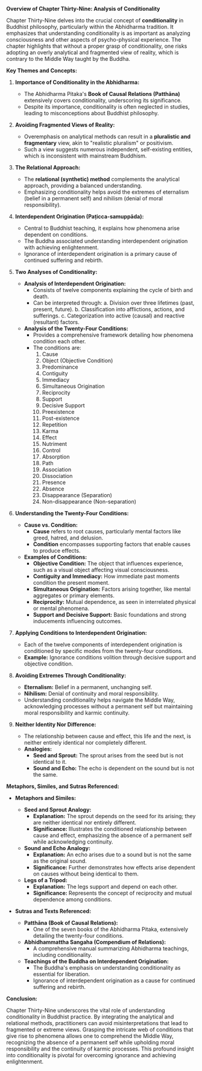 **Overview of Chapter Thirty-Nine: Analysis of Conditionality**

Chapter Thirty-Nine delves into the crucial concept of **conditionality** in Buddhist philosophy, particularly within the Abhidharma tradition. It emphasizes that understanding conditionality is as important as analyzing consciousness and other aspects of psycho-physical experience. The chapter highlights that without a proper grasp of conditionality, one risks adopting an overly analytical and fragmented view of reality, which is contrary to the Middle Way taught by the Buddha.

**Key Themes and Concepts:**

1. **Importance of Conditionality in the Abhidharma:**
   - The Abhidharma Pitaka's **Book of Causal Relations (Patthāna)** extensively covers conditionality, underscoring its significance.
   - Despite its importance, conditionality is often neglected in studies, leading to misconceptions about Buddhist philosophy.

2. **Avoiding Fragmented Views of Reality:**
   - Overemphasis on analytical methods can result in a **pluralistic and fragmentary** view, akin to "realistic pluralism" or positivism.
   - Such a view suggests numerous independent, self-existing entities, which is inconsistent with mainstream Buddhism.

3. **The Relational Approach:**
   - The **relational (synthetic) method** complements the analytical approach, providing a balanced understanding.
   - Emphasizing conditionality helps avoid the extremes of eternalism (belief in a permanent self) and nihilism (denial of moral responsibility).

4. **Interdependent Origination (Paṭicca-samuppāda):**
   - Central to Buddhist teaching, it explains how phenomena arise dependent on conditions.
   - The Buddha associated understanding interdependent origination with achieving enlightenment.
   - Ignorance of interdependent origination is a primary cause of continued suffering and rebirth.

5. **Two Analyses of Conditionality:**
   - **Analysis of Interdependent Origination:**
     - Consists of twelve components explaining the cycle of birth and death.
     - Can be interpreted through:
       a. Division over three lifetimes (past, present, future).
       b. Classification into afflictions, actions, and sufferings.
       c. Categorization into active (causal) and reactive (resultant) factors.
   - **Analysis of the Twenty-Four Conditions:**
     - Provides a comprehensive framework detailing how phenomena condition each other.
     - The conditions are:
       1. Cause
       2. Object (Objective Condition)
       3. Predominance
       4. Contiguity
       5. Immediacy
       6. Simultaneous Origination
       7. Reciprocity
       8. Support
       9. Decisive Support
       10. Preexistence
       11. Post-existence
       12. Repetition
       13. Karma
       14. Effect
       15. Nutriment
       16. Control
       17. Absorption
       18. Path
       19. Association
       20. Dissociation
       21. Presence
       22. Absence
       23. Disappearance (Separation)
       24. Non-disappearance (Non-separation)

6. **Understanding the Twenty-Four Conditions:**
   - **Cause vs. Condition:**
     - **Cause** refers to root causes, particularly mental factors like greed, hatred, and delusion.
     - **Condition** encompasses supporting factors that enable causes to produce effects.
   - **Examples of Conditions:**
     - **Objective Condition:** The object that influences experience, such as a visual object affecting visual consciousness.
     - **Contiguity and Immediacy:** How immediate past moments condition the present moment.
     - **Simultaneous Origination:** Factors arising together, like mental aggregates or primary elements.
     - **Reciprocity:** Mutual dependence, as seen in interrelated physical or mental phenomena.
     - **Support and Decisive Support:** Basic foundations and strong inducements influencing outcomes.

7. **Applying Conditions to Interdependent Origination:**
   - Each of the twelve components of interdependent origination is conditioned by specific modes from the twenty-four conditions.
   - **Example:** Ignorance conditions volition through decisive support and objective condition.

8. **Avoiding Extremes Through Conditionality:**
   - **Eternalism:** Belief in a permanent, unchanging self.
   - **Nihilism:** Denial of continuity and moral responsibility.
   - Understanding conditionality helps navigate the Middle Way, acknowledging processes without a permanent self but maintaining moral responsibility and karmic continuity.

9. **Neither Identity Nor Difference:**
   - The relationship between cause and effect, this life and the next, is neither entirely identical nor completely different.
   - **Analogies:**
     - **Seed and Sprout:** The sprout arises from the seed but is not identical to it.
     - **Sound and Echo:** The echo is dependent on the sound but is not the same.

**Metaphors, Similes, and Sutras Referenced:**

- **Metaphors and Similes:**
  - **Seed and Sprout Analogy:**
    - **Explanation:** The sprout depends on the seed for its arising; they are neither identical nor entirely different.
    - **Significance:** Illustrates the conditioned relationship between cause and effect, emphasizing the absence of a permanent self while acknowledging continuity.
  - **Sound and Echo Analogy:**
    - **Explanation:** An echo arises due to a sound but is not the same as the original sound.
    - **Significance:** Further demonstrates how effects arise dependent on causes without being identical to them.
  - **Legs of a Tripod:**
    - **Explanation:** The legs support and depend on each other.
    - **Significance:** Represents the concept of reciprocity and mutual dependence among conditions.

- **Sutras and Texts Referenced:**
  - **Patthāna (Book of Causal Relations):**
    - One of the seven books of the Abhidharma Pitaka, extensively detailing the twenty-four conditions.
  - **Abhidhammattha Sangaha (Compendium of Relations):**
    - A comprehensive manual summarizing Abhidharma teachings, including conditionality.
  - **Teachings of the Buddha on Interdependent Origination:**
    - The Buddha's emphasis on understanding conditionality as essential for liberation.
    - Ignorance of interdependent origination as a cause for continued suffering and rebirth.

**Conclusion:**

Chapter Thirty-Nine underscores the vital role of understanding conditionality in Buddhist practice. By integrating the analytical and relational methods, practitioners can avoid misinterpretations that lead to fragmented or extreme views. Grasping the intricate web of conditions that give rise to phenomena allows one to comprehend the Middle Way, recognizing the absence of a permanent self while upholding moral responsibility and the continuity of karmic processes. This profound insight into conditionality is pivotal for overcoming ignorance and achieving enlightenment.
<!--stackedit_data:
eyJoaXN0b3J5IjpbLTYxODc0NDcwMF19
-->